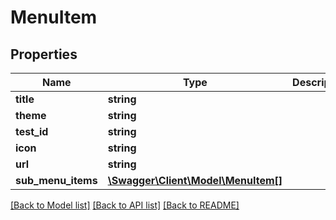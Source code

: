 # MenuItem

## Properties
Name | Type | Description | Notes
------------ | ------------- | ------------- | -------------
**title** | **string** |  | [optional] 
**theme** | **string** |  | [optional] 
**test_id** | **string** |  | [optional] 
**icon** | **string** |  | [optional] 
**url** | **string** |  | [optional] 
**sub_menu_items** | [**\Swagger\Client\Model\MenuItem[]**](MenuItem.md) |  | [optional] 

[[Back to Model list]](../README.md#documentation-for-models) [[Back to API list]](../README.md#documentation-for-api-endpoints) [[Back to README]](../README.md)


